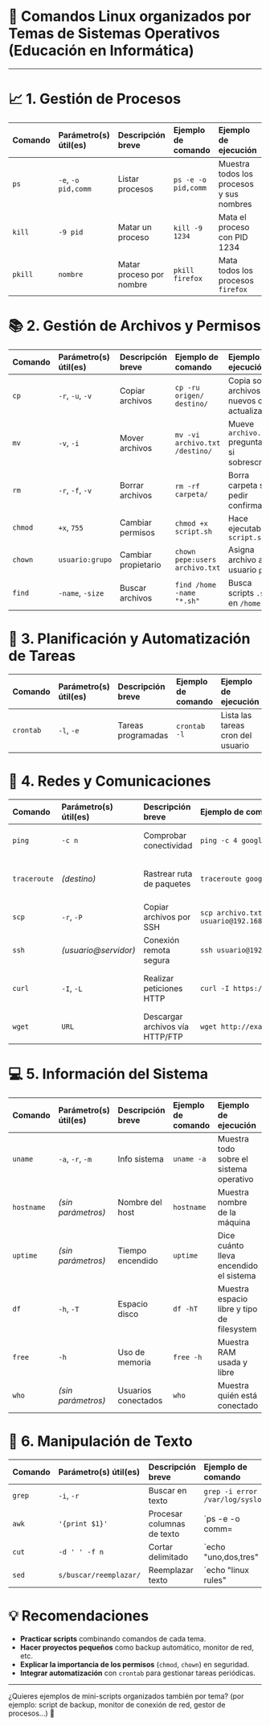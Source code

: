 # 💪 Comandos Linux organizados por Temas de Sistemas Operativos (Educación en Informática)

---

# 📈 1. Gestión de Procesos

| Comando | Parámetro(s) útil(es) | Descripción breve | Ejemplo de comando | Ejemplo de ejecución |
|:--------|:----------------------|:------------------|:-------------------|:---------------------|
| `ps` | `-e`, `-o pid,comm` | Listar procesos | `ps -e -o pid,comm` | Muestra todos los procesos y sus nombres |
| `kill` | `-9 pid` | Matar un proceso | `kill -9 1234` | Mata el proceso con PID 1234 |
| `pkill` | `nombre` | Matar proceso por nombre | `pkill firefox` | Mata todos los procesos `firefox` |

# 📚 2. Gestión de Archivos y Permisos

| Comando | Parámetro(s) útil(es) | Descripción breve | Ejemplo de comando | Ejemplo de ejecución |
|:--------|:----------------------|:------------------|:-------------------|:---------------------|
| `cp` | `-r`, `-u`, `-v` | Copiar archivos | `cp -ru origen/ destino/` | Copia solo archivos nuevos o actualizados |
| `mv` | `-v`, `-i` | Mover archivos | `mv -vi archivo.txt /destino/` | Mueve `archivo.txt` preguntando si sobrescribir |
| `rm` | `-r`, `-f`, `-v` | Borrar archivos | `rm -rf carpeta/` | Borra carpeta sin pedir confirmación |
| `chmod` | `+x`, `755` | Cambiar permisos | `chmod +x script.sh` | Hace ejecutable `script.sh` |
| `chown` | `usuario:grupo` | Cambiar propietario | `chown pepe:users archivo.txt` | Asigna archivo a usuario `pepe` |
| `find` | `-name`, `-size` | Buscar archivos | `find /home -name "*.sh"` | Busca scripts `.sh` en `/home` |

# 📅 3. Planificación y Automatización de Tareas

| Comando | Parámetro(s) útil(es) | Descripción breve | Ejemplo de comando | Ejemplo de ejecución |
|:--------|:----------------------|:------------------|:-------------------|:---------------------|
| `crontab` | `-l`, `-e` | Tareas programadas | `crontab -l` | Lista las tareas cron del usuario |

# 📶 4. Redes y Comunicaciones

| Comando | Parámetro(s) útil(es) | Descripción breve | Ejemplo de comando | Ejemplo de ejecución |
|:--------|:----------------------|:------------------|:-------------------|:---------------------|
| `ping` | `-c n` | Comprobar conectividad | `ping -c 4 google.com` | Envía 4 paquetes a Google |
| `traceroute` | *(destino)* | Rastrear ruta de paquetes | `traceroute google.com` | Muestra el camino hasta Google |
| `scp` | `-r`, `-P` | Copiar archivos por SSH | `scp archivo.txt usuario@192.168.1.10:/home/usuario/` | Copia archivo vía SSH |
| `ssh` | *(usuario@servidor)* | Conexión remota segura | `ssh usuario@192.168.1.10` | Conectarse a otro sistema |
| `curl` | `-I`, `-L` | Realizar peticiones HTTP | `curl -I https://google.com` | Ver cabeceras HTTP de una web |
| `wget` | `URL` | Descargar archivos vía HTTP/FTP | `wget http://example.com/file.txt` | Descarga un archivo |

# 💻 5. Información del Sistema

| Comando | Parámetro(s) útil(es) | Descripción breve | Ejemplo de comando | Ejemplo de ejecución |
|:--------|:----------------------|:------------------|:-------------------|:---------------------|
| `uname` | `-a`, `-r`, `-m` | Info sistema | `uname -a` | Muestra todo sobre el sistema operativo |
| `hostname` | *(sin parámetros)* | Nombre del host | `hostname` | Muestra nombre de la máquina |
| `uptime` | *(sin parámetros)* | Tiempo encendido | `uptime` | Dice cuánto lleva encendido el sistema |
| `df` | `-h`, `-T` | Espacio disco | `df -hT` | Muestra espacio libre y tipo de filesystem |
| `free` | `-h` | Uso de memoria | `free -h` | Muestra RAM usada y libre |
| `who` | *(sin parámetros)* | Usuarios conectados | `who` | Muestra quién está conectado |

# 📖 6. Manipulación de Texto

| Comando | Parámetro(s) útil(es) | Descripción breve | Ejemplo de comando | Ejemplo de ejecución |
|:--------|:----------------------|:------------------|:-------------------|:---------------------|
| `grep` | `-i`, `-r` | Buscar en texto | `grep -i error /var/log/syslog` | Busca "error" en syslog |
| `awk` | `'{print $1}'` | Procesar columnas de texto | `ps -e -o comm= | awk '{print $1}'` | Lista nombres de procesos |
| `cut` | `-d ' ' -f n` | Cortar delimitado | `echo "uno,dos,tres" | cut -d ',' -f 2` | Devuelve `dos` |
| `sed` | `s/buscar/reemplazar/` | Reemplazar texto | `echo "linux rules" | sed 's/linux/unix/'` | Muestra `unix rules` |

# 💡 Recomendaciones
- **Practicar scripts** combinando comandos de cada tema.
- **Hacer proyectos pequeños** como backup automático, monitor de red, etc.
- **Explicar la importancia de los permisos** (`chmod`, `chown`) en seguridad.
- **Integrar automatización** con `crontab` para gestionar tareas periódicas.

---

¿Quieres ejemplos de mini-scripts organizados también por tema? (por ejemplo: script de backup, monitor de conexión de red, gestor de procesos...)
🚀
